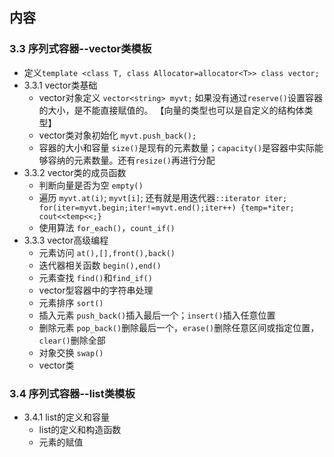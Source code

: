 ##  内容
### 3.3 序列式容器--vector类模板
+ 定义`template <class T, class Allocator=allocator<T>> class vector;`
+ 3.3.1 vector类基础
    + vector对象定义 `vector<string> myvt;`  如果没有通过`reserve()`设置容器的大小，是不能直接赋值的。  【向量的类型也可以是自定义的结构体类型】
    + vector类对象初始化 `myvt.push_back();`
    + 容器的大小和容量  `size()`是现有的元素数量；`capacity()`是容器中实际能够容纳的元素数量。还有`resize()`再进行分配
+ 3.3.2 vector类的成员函数
    + 判断向量是否为空 `empty()`
    + 遍历 `myvt.at(i)`; `myvt[i]`; 还有就是用迭代器`::iterator iter; for(iter=myvt.begin;iter!=myvt.end();iter++) {temp=*iter; cout<<temp<<;}`
    + 使用算法  `for_each()`，`count_if()`
+ 3.3.3 vector高级编程
    + 元素访问 `at(),[],front(),back()`
    + 迭代器相关函数 `begin(),end()`
    + 元素查找 `find()`和`find_if()`
    + vector型容器中的字符串处理
    + 元素排序  `sort()`
    + 插入元素  `push_back()`插入最后一个；`insert()`插入任意位置
    + 删除元素  `pop_back()`删除最后一个，`erase()`删除任意区间或指定位置，`clear()`删除全部
    + 对象交换 `swap()`
    + vector<bool>类

###  3.4 序列式容器--list类模板
+ 3.4.1 list的定义和容量
    + list的定义和构造函数
    + 元素的赋值